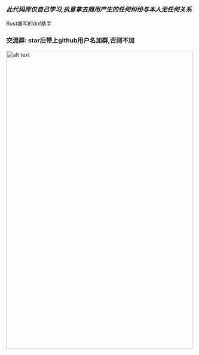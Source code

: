 ### _此代码库仅自己学习,执意拿去商用产生的任何纠纷与本人无任何关系_

Rust编写的dnf助手

### 交流群:  star后带上github用户名加群,否则不加
<img src="https://ghproxy.com/https://raw.githubusercontent.com/qiuapeng921/DnfHelper-Python/master/static/qq.png" alt="alt text" width="500" height="800">
